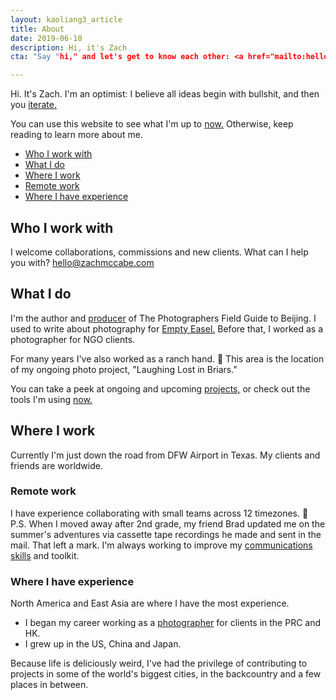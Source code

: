 ```yaml
---
layout: kaoliang3_article
title: About
date: 2019-06-10
description: Hi, it's Zach
cta: "Say "hi," and let's get to know each other: <a href="mailto:hello@zachmccabe.com">hello@zachmccabe.com</a>"

---
```



Hi. It's Zach. I'm an optimist: I believe all ideas begin with bullshit, and then you [iterate.](https://www.zachmccabe.com/bullshit.html)

You can use this website to see what I'm up to [now.](https://www.zachmccabe.com/now.html) Otherwise, keep reading to learn more about me.



+ [Who I work with](https://www.zachmccabe.com/about.html#who-i-work-with)
+ [What I do](https://www.zachmccabe.com/about.html#what-i-do)
+ [Where I work](https://www.zachmccabe.com/about.html#where-i-work)
+ [Remote work](https://www.zachmccabe.com/about.html#remote-work)
+ [Where I have experience](https://www.zachmccabe.com/about.html#where-i-have-experience)




## Who I work with

I welcome collaborations, commissions and new clients. What can I help you with? [hello@zachmccabe.com](mailto:hello@zachmccabe.com)




## What I do

I'm the author and [producer](https://www.zachmccabe.com/beijing/how_the_book_got_made.html) of The Photographers Field Guide to Beijing. I used to write about photography for [Empty Easel.](https://www.google.com/search?q=site%3A+emptyeasel.com+zach+mccabe) Before that, I worked as a photographer for NGO clients.

For many years I've also worked as a ranch hand. 🍃 This area is the location of my ongoing photo project, "Laughing Lost in Briars."

You can take a peek at ongoing and upcoming [projects,](https://www.zachmccabe.com/now.html#ongoing-and-upcoming) or check out the tools I'm using [now.](https://www.zachmccabe.com/now.html#tools-im-using-now)




## Where I work

Currently I'm just down the road from DFW Airport in Texas. My clients and friends are worldwide.



### Remote work

I have experience collaborating with small teams across 12 timezones. 📮 P.S. When I moved away after 2nd grade, my friend Brad updated me on the summer's adventures via cassette tape recordings he made and sent in the mail. That left a mark. I'm always working to improve my [communications skills](https://www.zachmccabe.com/just_ask.html) and toolkit.



### Where I have experience

North America and East Asia are where I have the most experience.

  + I began my career working as a [photographer](https://www.zachmccabe.com/postcard.html) for clients in the PRC and HK.
  + I grew up in the US, China and Japan.

Because life is deliciously weird, I've had the privilege of contributing to projects in some of the world's biggest cities, in the backcountry and a few places in between.
